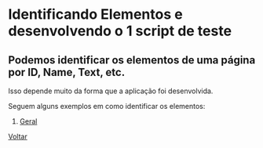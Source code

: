 # Identificando Elementos e desenvolvendo o 1 script de teste
## Podemos identificar os elementos de uma página por ID, Name, Text, etc.

Isso depende muito da forma que a aplicação foi desenvolvida.

Seguem alguns exemplos em como identificar os elementos:

1. [Geral](/imagens/01_dentificando-elementos.png)  







[Voltar](https://github.com/andresilveiraleite/java_webdriver_novos_conceitos/blob/master/docs/a-introducao/001_introducao.md)  




